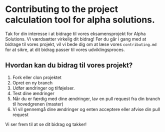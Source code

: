 # Contributing to the project calculation tool for alpha solutions. 

Tak for din interesse i at bidrage til vores eksamensprojekt for Alpha Solutions. Vi værdsætter virkelig dit bidrag!
Før du går i gang med at bidrage til vores projekt, vil vi bede dig om at læse vores `contributing.md` for at sikre, at dit bidrag passer til vores udviklingsproces.

## Hvordan kan du bidrag til vores projekt?
1. Fork eller clon projektet 
2. Opret en ny branch 
3. Udfør ændringer og tilføjelser.
4. Test dine ændringer 
5. Når du er færdig med dine ændringer, lav en pull request fra din branch til hovedgrenen (master)
6. Vi vil gennemgå dine ændringer og enten acceptere eller afvise din pull request


Vi ser frem til at se dit bidrag og takker!

